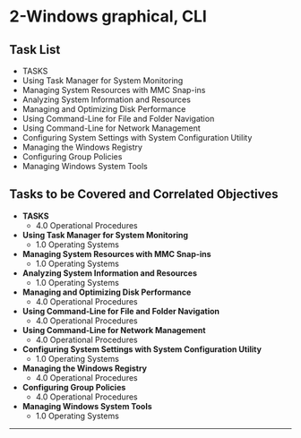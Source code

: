 # 2-Windows graphical, CLI

## Task List
- TASKS
- Using Task Manager for System Monitoring
- Managing System Resources with MMC Snap-ins
- Analyzing System Information and Resources
- Managing and Optimizing Disk Performance
- Using Command-Line for File and Folder Navigation
- Using Command-Line for Network Management
- Configuring System Settings with System Configuration Utility
- Managing the Windows Registry
- Configuring Group Policies
- Managing Windows System Tools

## Tasks to be Covered and Correlated Objectives

- **TASKS**  
  - 4.0 Operational Procedures
- **Using Task Manager for System Monitoring**  
  - 1.0 Operating Systems
- **Managing System Resources with MMC Snap-ins**  
  - 1.0 Operating Systems
- **Analyzing System Information and Resources**  
  - 1.0 Operating Systems
- **Managing and Optimizing Disk Performance**  
  - 4.0 Operational Procedures
- **Using Command-Line for File and Folder Navigation**  
  - 4.0 Operational Procedures
- **Using Command-Line for Network Management**  
  - 4.0 Operational Procedures
- **Configuring System Settings with System Configuration Utility**  
  - 1.0 Operating Systems
- **Managing the Windows Registry**  
  - 4.0 Operational Procedures
- **Configuring Group Policies**  
  - 4.0 Operational Procedures
- **Managing Windows System Tools**  
  - 1.0 Operating Systems

---


